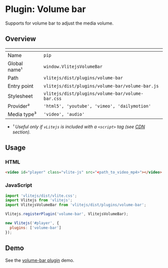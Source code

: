 # Plugin: Volume bar

Supports for volume bar to adjust the media volume.

## Overview

| <!-- -->          | <!-- -->                                         |
| ----------------- | ------------------------------------------------ |
| Name              | `pip`                                            |
| Global name&sup1; | `window.VlitejsVolumeBar`                        |
| Path              | `vlitejs/dist/plugins/volume-bar`                |
| Entry point       | `vlitejs/dist/plugins/volume-bar/volume-bar.js`  |
| Stylesheet        | `vlitejs/dist/plugins/volume-bar/volume-bar.css` |
| Provider&sup2;    | `'html5', 'youtube', 'vimeo', 'dailymotion'`     |
| Media type&sup3;  | `'video', 'audio'`                               |

- _&sup1; Useful only if `vLitejs` is included with a `<script>` tag (see [CDN](../../../README.md#CDN) section)._

## Usage

### HTML

```html
<video id="player" class="vlite-js" src="<path_to_video_mp4>"></video>
```

### JavaScript

```js
import 'vlitejs/dist/vlite.css';
import Vlitejs from 'vlitejs';
import VlitejsVolumeBar from 'vlitejs/dist/plugins/volume-bar';

Vlitejs.registerPlugin('volume-bar', VlitejsVolumeBar);

new Vlitejs('#player', {
  plugins: ['volume-bar']
});
```

## Demo

See the [volume-bar plugin](TODO) demo.
